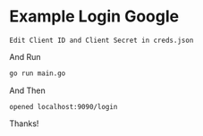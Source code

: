 # Example Login Google

```text
Edit Client ID and Client Secret in creds.json
```

And Run
```bash
go run main.go
```


And Then

```text
opened localhost:9090/login
```

Thanks!